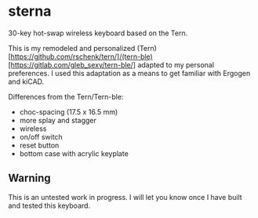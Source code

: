 # sterna
30-key hot-swap wireless keyboard based on the Tern.

This is my remodeled and personalized (Tern)[https://github.com/rschenk/tern/]/(tern-ble)[https://gitlab.com/gleb_sexy/tern-ble/] adapted to my personal preferences. I used this adaptation as a means to get familiar with Ergogen and kiCAD.

Differences from the Tern/Tern-ble:
- choc-spacing (17.5 x 16.5 mm)
- more splay and stagger
- wireless
- on/off switch
- reset button
- bottom case with acrylic keyplate

## Warning
This is an untested work in progress. I will let you know once I have built and tested this keyboard.



